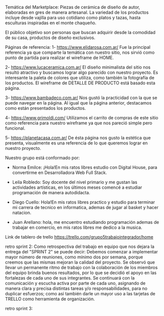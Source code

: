 Temática del Marketplace:
Piezas de cerámica de diseño de autor, elaboradas en gres de manera artesanal.
La variedad de los productos incluye desde vajilla para uso cotidiano como platos y tazas, hasta esculturas inspiradas en el monte chaqueño.

El público objetivo son personas que buscan adquirir desde la comodidad de su casa, productos de diseño exclusivos.

Páginas de referencia:
1- https://www.elidarosa.com.ar/ Fue la principal referencia ya que comparte la temática con nuestro sitio, nos sirvió como punto de partida para realizar el wireframe de HOME.

2- https://www.lucaceramica.com.ar/ El diseño minimalista del sitio nos resultó atractivo y buscamos lograr algo parecido con nuestro proyecto. Es interesante la paleta de colores que utiliza, como también la fotografía de los productos. El wireframe de DETALLE DE PRODUCTO está basado esta página.

3- https://www.bambadeco.com.ar/ Nos gustó la practicidad con la que se puede navegar en la página. Al igual que la página anterior, destacamos como están presentados los productos.

4- https://www.grimoldi.com/ Utilizamos el carrito de compras de este sitio como referencia para nuestro wireframe ya que nos pareció simple pero funcional.

5- https://planetacasa.com.ar/  De ésta página nos gusto la estética que presenta, visualmente es una referencia de lo que queremos lograr en nuestro proyecto. 


Nuestro grupo está conformado por:
 * Norma Emilce:
  ¡Hola!En mis ratos libres estudio con Digital House, para convertirme en Desarrolladora Web Full Stack.
* Leila Robledo:
  Soy docente del nivel primario y me gustan las actividades artísticas, en los últimos meses comencé a estudiar programación de manera autodidacta. 
* Diego Cuello:
  Hola!En mis ratos libres practico y estudio para terminar mi carrera de tecnico en informatica, ademas de jugar al basket y hacer natacion.

* Juan Arellano:
  hola, me encuentro estudiando programación ademas de trabajar en comercio, en mis ratos libres me dedico a la musica.

Link de  tablero de trello https://trello.com/grupo5trabajointegrador/home

retro sprint 2:
Como retrospectiva del trabajo en equipo que nos dejara la entrega del "SPRINT 2" se puede decir:
Debemos comenzar a implementar mayor número de reuniones, como mínimo dos por semana, porque creemos que las mismas mejoran la calidad del proyecto. 
Se observó que llevar un permanente ritmo de trabajo con la colaboración de los miembros del equipo brinda buenos resultados, por lo que se decidió el apoyo en las fortalezas
de cada uno de sus integrantes.
Se continuará con la comunicación y escucha activa por parte de cada uno, asignando de manera clara y precisa distintas tareas y/o responsabilidades, para no duplicar esfuerzos;
como así también darle un mayor uso a las tarjetas de TRELLO como herramienta de organización.

retro sprint 3:

